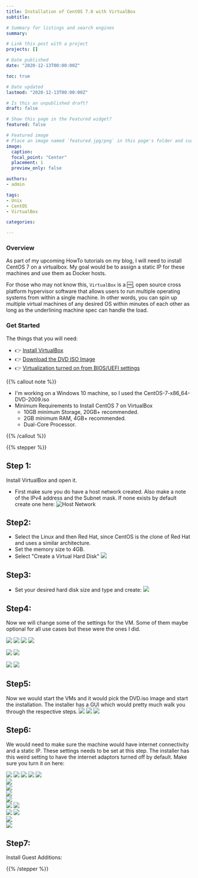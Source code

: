 ```yaml
---
title: Installation of CentOS 7.0 with VirtualBox
subtitle:

# Summary for listings and search engines
summary:

# Link this post with a project
projects: []

# Date published
date: "2020-12-13T00:00:00Z"

toc: true

# Date updated
lastmod: "2020-12-13T00:00:00Z"

# Is this an unpublished draft?
draft: false

# Show this page in the Featured widget?
featured: false

# Featured image
# Place an image named `featured.jpg/png` in this page's folder and customize its options here.
image:
  caption:
  focal_point: "Center"
  placement: 1
  preview_only: false

authors:
- admin

tags:
- Unix
- CentOS
- VirtualBox

categories:

---
```


<!--more-->

### Overview

As part of my upcoming HowTo tutorials on my blog, I will need to install CentOS 7 on a virtualbox. My goal would be to assign a static IP for these machines and use them as Docker hosts.

For those who may not know this, ```VirtualBox``` is a 🆓, open source cross platform hypervisor software that allows users to run multiple operating systems from within a single machine. In other words, you can spin up multiple virtual machines of any desired OS within minutes of each other as long as the underlining machine spec can handle the load.

### Get Started

The things that you will need:

- 👉 [Install VirtualBox](https://www.virtualbox.org/wiki/Downloads/)
- 👉 [Download the DVD ISO Image](https://www.centos.org/download/)
- 👉 [Virtualization turned on from BIOS/UEFI settings](https://learn.microsoft.com/en-us/windows/wsl/install-manual#step-3---enable-virtual-machine-feature)


{{% callout note %}}

* I'm working on a Windows 10 machine, so I used the CentOS-7-x86_64-DVD-2009.iso
* Minimum Requirements to Install CentOS 7 on VirtualBox
  * 10GB minimum Storage, 20GB+ recommended.
  * 2GB minimum RAM, 4GB+ recommended.
  * Dual-Core Processor.

{{% /callout %}}

{{% stepper %}}
<div class="step">
  
  ## Step 1:
  Install VirtualBox and open it.
  - First make sure you do have a host network created. Also make a note of the IPv4 address and the Subnet mask. If none exists by default create one here:
  ![Host Network](/images/uploads/Centos-1.PNG)

</div>
<div class="step">

  ## Step2:
  - Select the Linux and then Red Hat, since CentOS is the clone of Red Hat and uses a similar architecture.
  - Set the memory size to 4GB.
  - Select "Create a Virtual Hard Disk"
    ![](/images/uploads/Centos-2.PNG)

</div>
<div class="step">
  
  ## Step3:
  - Set your desired hard disk size and type and create:
  ![](/images/uploads/Centos-3.PNG)

</div>
<div class="step">
  
  ## Step4:

  Now we will change some of the settings for the VM. Some of them maybe optional for all use cases but these were the ones I did.

  ![](/images/uploads/Centos-4.PNG)
  ![](/images/uploads/Centos-5.PNG)
  ![](/images/uploads/Centos-6.PNG)
  ![](/images/uploads/Centos-7.PNG)

  ![](/images/uploads/Centos-8.PNG)
  ![](/images/uploads/virtualbox-nat.png)

  ![](/images/uploads/Centos-9.PNG)
  ![](/images/uploads/virtualbox-hostonly.png)
  
</div>
<div class="step">
  
  ## Step5:

  Now we would start the VMs and it would pick the DVD.iso image and start the installation. The installer has a GUI which would pretty much walk you through the respective steps.
    ![](/images/uploads/Centos-10.PNG)
    ![](/images/uploads/Centos-11.PNG)
    ![](/images/uploads/Centos-12.PNG)
  
</div>
<div class="step">
  
  ## Step6:

  We would need to make sure the machine would have internet connectivity and a static IP. These settings needs to be set at this step. The installer has this weird setting to have the internet adaptors turned off by default. Make sure you turn it on here:

  ![](/images/uploads/Centos-13.PNG)
  ![](/images/uploads/Centos-14.PNG)
  ![](/images/uploads/Centos-15.PNG)
  ![](/images/uploads/Centos-17.PNG)
  ![](/images/uploads/Centos-18.PNG)  
  ![](/images/uploads/Centos-19.PNG)  
  ![](/images/uploads/Centos-20.PNG)  
  ![](/images/uploads/Centos-21.PNG)  
  ![](/images/uploads/Centos-22.PNG)    
  ![](/images/uploads/Centos-23.PNG)
  ![](/images/uploads/Centos-24.PNG)  
  ![](/images/uploads/Centos-25.PNG)
  ![](/images/uploads/Centos-26.PNG)        
  ![](/images/uploads/Centos-27.PNG)  
  ![](/images/uploads/Centos-28.PNG) 
  
</div>
<div class="step">
  
  ## Step7:

  Install Guest Additions: 
  
</div>
{{% /stepper %}}
